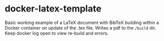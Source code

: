 # docker-latex-template

Basic working example of a LaTeX document with BibTeX building within a Docker container on update of the .tex file. Writes a pdf to the `/build` dir. Keep docker log open to view re-build and errors.